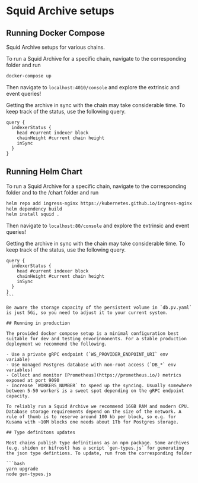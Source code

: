 # Squid Archive setups

## Running Docker Compose

Squid Archive setups for various chains.

To run a Squid Archive for a specific chain, navigate to the corresponding folder and run

```sh
docker-compose up
```

Then navigate to `localhost:4010/console` and explore the extrinsic and event queries!

Getting the archive in sync with the chain may take considerable time. To keep track of the status, use the following query.

```gql
query {
  indexerStatus {
    head #current indexer block
    chainHeight #current chain height
    inSync
  }
}
```

## Running Helm Chart

To run a Squid Archive for a specific chain, navigate to the corresponding folder and to the /chart folder and run

```sh
helm repo add ingress-nginx https://kubernetes.github.io/ingress-nginx
helm dependency build
helm install squid .
```

Then navigate to `localhost:80/console` and explore the extrinsic and event queries!

Getting the archive in sync with the chain may take considerable time. To keep track of the status, use the following query.

````gql
query {
  indexerStatus {
    head #current indexer block
    chainHeight #current chain height
    inSync
  }
}
```

Be aware the storage capacity of the persistent volume in `db.pv.yaml` is just 5Gi, so you need to adjust it to your current system.

## Running in production

The provided docker compose setup is a minimal configuration best suitable for dev and testing envorinmonents. For a stable production deployment we recommend the following.

- Use a private gRPC endpoint (`WS_PROVIDER_ENDPOINT_URI` env variable)
- Use managed Postgres database with non-root access (`DB_*` env variables)
- Collect and monitor [Prometheus](https://prometheus.io/) metrics exposed at port 9090
- Increase `WORKERS_NUMBER` to speed up the syncing. Usually somewhere between 5-50 workers is a sweet spot depending on the gRPC endpoint capacity.

To reliably run a Squid Archive we recommend 16GB RAM and modern CPU. Database storage requirements depend on the size of the network. A rule of thumb is to reserve around 100 kb per block, so e.g. for Kusama with ~10M blocks one needs about 1Tb for Postgres storage.

## Type definitons updates

Most chains publish type definitions as an npm package. Some archives (e.g. shiden or bifrost) has a script `gen-types.js` for generating the json type defintions. To update, run from the corresponding folder

```bash
yarn upgrade
node gen-types.js
````
